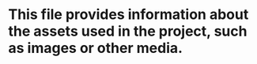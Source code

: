 # This file provides information about the assets used in the project, such as images or other media.